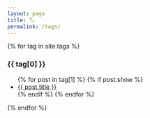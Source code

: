 ```yaml
---
layout: page
title: 🏷
permalink: /tags/
---
```


{% for tag in site.tags %}
  <h3>{{ tag[0] }}</h3>
  <ul>
    {% for post in tag[1] %}
      {% if post.show %}
        <li><a href="{{ post.url }}">{{ post.title }}</a></li>
      {% endif %}
    {% endfor %}
  </ul>
{% endfor %}
